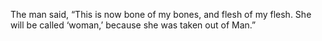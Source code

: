 The man said, “This is now bone of my bones, and flesh of my flesh. She will be called ‘woman,’ because she was taken out of Man.”